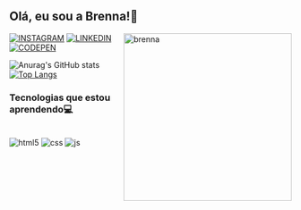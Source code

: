 ## Olá, eu sou a Brenna!💜

<div> <img align="right" alt="brenna" height="300" src="https://cdn.picrew.me/shareImg/org/202303/1524872_KRF9hZBq.png" />
</div>

[![INSTAGRAM](https://img.shields.io/badge/Instagram-E4405F?style=for-the-badge&logo=instagram&logoColor=white)](https://www.instagram.com/lionofheart/)
[![LINKEDIN](https://img.shields.io/badge/LinkedIn-0077B5?style=for-the-badge&logo=linkedin&logoColor=white)](https://www.linkedin.com/in/brennaabreu/)
[![CODEPEN](https://img.shields.io/badge/Codepen-000000?style=for-the-badge&logo=codepen&logoColor=white)](https://codepen.io/Brenna-Abreu)


![Anurag's GitHub stats](https://github-readme-stats.vercel.app/api?username=brennaabreu&show_icons=true&theme=midnight-purple)
[![Top Langs](https://github-readme-stats.vercel.app/api/top-langs/?username=brennaabreu&layout=compact)](https://github.com/anuraghazra/github-readme-stats)

### Tecnologias que estou aprendendo💻

<div style="display: inline_block"><br>
  <img align="center" alt="html5" src="https://img.shields.io/badge/HTML5-E34F26?style=for-the-badge&logo=html5&logoColor=white" />
  <img align="center" alt="css" src="https://img.shields.io/badge/CSS3-1572B6?style=for-the-badge&logo=css3&logoColor=white" />
    <img align="center" alt="js" src="https://img.shields.io/badge/JavaScript-F7DF1E?style=for-the-badge&logo=javascript&logoColor=black" />
</div>

